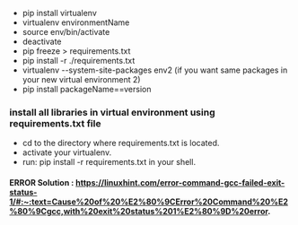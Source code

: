 - pip install virtualenv 
- virtualenv environmentName
- source env/bin/activate
- deactivate
- pip freeze > requirements.txt
- pip install -r ./requirements.txt 
- virtualenv --system-site-packages env2  (if you want same packages in your new virtual environment 2)
- pip install packageName==version

### install all libraries in virtual environment using requirements.txt file
- cd to the directory where requirements.txt is located.
- activate your virtualenv.
- run: pip install -r requirements.txt in your shell.

#### ERROR Solution : https://linuxhint.com/error-command-gcc-failed-exit-status-1/#:~:text=Cause%20of%20%E2%80%9CError%20Command%20%E2%80%9Cgcc,with%20exit%20status%201%E2%80%9D%20error.
